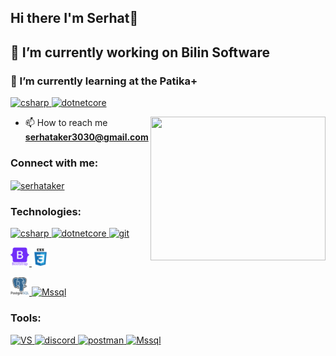 ## Hi there I'm Serhat👋

## 🔭 I’m currently working on Bilin Software
### 🌱 I’m currently learning at the Patika+
<a href="https://docs.microsoft.com/en-us/dotnet/csharp/" target="_blank" rel=”noopener”> <img src="https://seeklogo.com/images/C/c-sharp-c-logo-02F17714BA-seeklogo.com.png" alt="csharp" width="27" height="30"/> </a>
<a href="https://dotnet.microsoft.com/" target="_blank" rel=”noopener”> <img src="https://upload.wikimedia.org/wikipedia/commons/thumb/e/ee/.NET_Core_Logo.svg/1200px-.NET_Core_Logo.svg.png" alt="dotnetcore" width="30" height="30"/> </a>

<img align="right" src="https://blogger.googleusercontent.com/img/b/R29vZ2xl/AVvXsEg7NbkWCazmIa0jnlHeb7Dc9iVWidH63_MYHtcbfh20odu-P4o8HjN3HbK4V3J5lDjHJ1n2yrC6iEivDpQyaoScSvbOe7yK4Q28dHZ5hv5s8Xsw4J7UWKdNP01YatT2gYCo0E-rY8oCF-M/s1600/tumblr_inline_n77dzzA4kk1rfdnle.gif" width="280" height="230"  />




- 📫  How to reach me **serhataker3030@gmail.com**

<h3 align="left">Connect with me:</h3>
<p align="left">
<a href="https://www.linkedin.com/in/serhat-aker-b8b1b3105/" target="blank" rel=”noopener”><img align="center" src="https://upload.wikimedia.org/wikipedia/commons/thumb/c/ca/LinkedIn_logo_initials.png/640px-LinkedIn_logo_initials.png" alt="serhataker" height="30" width="30" /></a>


<h3 align="left">Technologies:</h3>
<p align="left"> 

 <a href="https://docs.microsoft.com/en-us/dotnet/csharp/" target="_blank" rel=”noopener”> <img src="https://seeklogo.com/images/C/c-sharp-c-logo-02F17714BA-seeklogo.com.png" alt="csharp" width="27" height="30"/> </a>
<a href="https://dotnet.microsoft.com/" target="_blank" rel=”noopener”> <img src="https://upload.wikimedia.org/wikipedia/commons/thumb/e/ee/.NET_Core_Logo.svg/1200px-.NET_Core_Logo.svg.png" alt="dotnetcore" width="30" height="30"/> </a>
<a href="https://git-scm.com/" target="_blank" rel=”noopener”> <img src="https://www.vectorlogo.zone/logos/git-scm/git-scm-icon.svg" alt="git" width="30" height="30"/> </a>

<a href="https://getbootstrap.com" target="_blank" rel=”noopener”> <img src="https://raw.githubusercontent.com/devicons/devicon/master/icons/bootstrap/bootstrap-plain-wordmark.svg" alt="bootstrap" width="30" height="30"/> </a>
<a href="https://www.w3schools.com/css/" target="_blank" rel=”noopener”> <img src="https://raw.githubusercontent.com/devicons/devicon/master/icons/css3/css3-original-wordmark.svg" alt="css3" width="28" height="28"/> </a> 

<a href="https://www.postgresql.org" target="_blank" rel=”noopener”> <img src="https://raw.githubusercontent.com/devicons/devicon/master/icons/postgresql/postgresql-original-wordmark.svg" alt="postgresql" width="30" height="30"/> </a>
<a href="https://www.microsoft.com/tr-tr/sql-server/sql-server-2019" target="_blank" rel=”noopener”> <img src="https://cdn-icons-png.flaticon.com/512/5968/5968364.png" alt="Mssql" width="30" height="30"/> </a>

  
<h3 align="left">Tools:</h3>
<a href="https://visualstudio.microsoft.com/" target="_blank" rel=”noopener”> <img src="https://1000logos.net/wp-content/uploads/2023/04/Visual-Studio-logo.png" alt="VS" width="30" height="30"/> </a>
<a href="https://discord.com/" target="_blank" rel=”noopener”> <img src="https://cdn4.iconfinder.com/data/icons/logos-and-brands/512/91_Discord_logo_logos-512.png" alt="discord" width="30" height="30"/> </a> 
<a href="https://postman.com" target="_blank" rel=”noopener”> <img src="https://www.vectorlogo.zone/logos/getpostman/getpostman-icon.svg" alt="postman" width="30" height="30"/> </a> 
<a href="https://www.microsoft.com/tr-tr/sql-server/sql-server-2019" target="_blank" rel=”noopener”> <img src="https://cdn-icons-png.flaticon.com/512/5968/5968364.png" alt="Mssql" width="30" height="30"/> </a>
</p>
<!--
**serhataker/serhataker** is a ✨ _special_ ✨ repository because its `README.md` (this file) appears on your GitHub profile.


